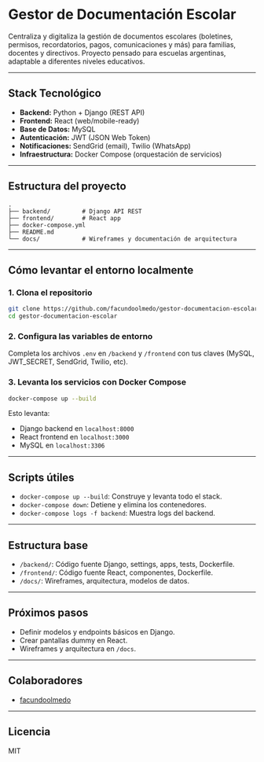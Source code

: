 # Gestor de Documentación Escolar

Centraliza y digitaliza la gestión de documentos escolares (boletines, permisos, recordatorios, pagos, comunicaciones y más) para familias, docentes y directivos. Proyecto pensado para escuelas argentinas, adaptable a diferentes niveles educativos.

---

## Stack Tecnológico

- **Backend:** Python + Django (REST API)
- **Frontend:** React (web/mobile-ready)
- **Base de Datos:** MySQL
- **Autenticación:** JWT (JSON Web Token)
- **Notificaciones:** SendGrid (email), Twilio (WhatsApp)
- **Infraestructura:** Docker Compose (orquestación de servicios)

---

## Estructura del proyecto

```plaintext
.
├── backend/         # Django API REST
├── frontend/        # React app
├── docker-compose.yml
├── README.md
└── docs/            # Wireframes y documentación de arquitectura
```

---

## Cómo levantar el entorno localmente

### 1. Clona el repositorio

```bash
git clone https://github.com/facundoolmedo/gestor-documentacion-escolar.git
cd gestor-documentacion-escolar
```

### 2. Configura las variables de entorno

Completa los archivos `.env` en `/backend` y `/frontend` con tus claves (MySQL, JWT_SECRET, SendGrid, Twilio, etc).

### 3. Levanta los servicios con Docker Compose

```bash
docker-compose up --build
```

Esto levanta:

- Django backend en `localhost:8000`
- React frontend en `localhost:3000`
- MySQL en `localhost:3306`

---

## Scripts útiles

- `docker-compose up --build`: Construye y levanta todo el stack.
- `docker-compose down`: Detiene y elimina los contenedores.
- `docker-compose logs -f backend`: Muestra logs del backend.

---

## Estructura base

- `/backend/`: Código fuente Django, settings, apps, tests, Dockerfile.
- `/frontend/`: Código fuente React, componentes, Dockerfile.
- `/docs/`: Wireframes, arquitectura, modelos de datos.

---

## Próximos pasos

- Definir modelos y endpoints básicos en Django.
- Crear pantallas dummy en React.
- Wireframes y arquitectura en `/docs`.

---

## Colaboradores

- [facundoolmedo](https://github.com/facundoolmedo)

---

## Licencia

MIT